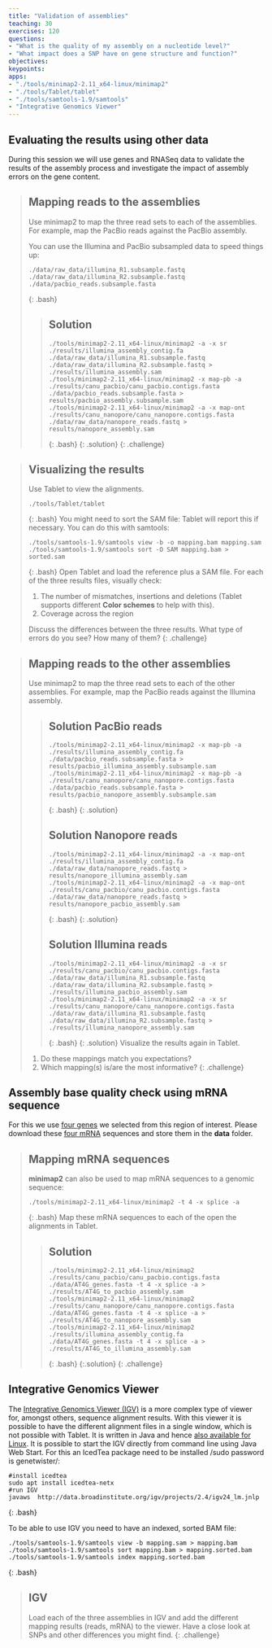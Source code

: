 ```yaml
---
title: "Validation of assemblies"
teaching: 30
exercises: 120
questions: 
- "What is the quality of my assembly on a nucleotide level?"
- "What impact does a SNP have on gene structure and function?"
objectives:
keypoints:
apps:
- "./tools/minimap2-2.11_x64-linux/minimap2"
- "./tools/Tablet/tablet"
- "./tools/samtools-1.9/samtools"
- "Integrative Genomics Viewer"
---
```


## Evaluating the results using other data

During this session we will use genes and RNASeq data to validate the results of the assembly process and investigate the impact of assembly errors on the gene content.


> ## Mapping reads to the assemblies
> 
> Use minimap2 to map the three read sets to each of the assemblies. For example, map the PacBio reads against the PacBio assembly.
> 
> You can use the Illumina and PacBio subsampled data to speed things up:
> ~~~
> ./data/raw_data/illumina_R1.subsample.fastq
> ./data/raw_data/illumina_R2.subsample.fastq
> ./data/pacbio_reads.subsample.fasta
> ~~~
> {: .bash}
> > ## Solution
> > ~~~
> > ./tools/minimap2-2.11_x64-linux/minimap2 -a -x sr ./results/illumina_assembly_contig.fa ./data/raw_data/illumina_R1.subsample.fastq ./data/raw_data/illumina_R2.subsample.fastq > ./results/illumina_assembly.sam
> > ./tools/minimap2-2.11_x64-linux/minimap2 -x map-pb -a ./results/canu_pacbio/canu_pacbio.contigs.fasta ./data/pacbio_reads.subsample.fasta > results/pacbio_assembly.subsample.sam
> > ./tools/minimap2-2.11_x64-linux/minimap2 -a -x map-ont ./results/canu_nanopore/canu_nanopore.contigs.fasta ./data/raw_data/nanopore_reads.fastq > results/nanopore_assembly.sam
> > ~~~
> > {: .bash}
> {: .solution}
{: .challenge}

> ## Visualizing the results
> Use Tablet to view the alignments.
> ~~~
> ./tools/Tablet/tablet
> ~~~
> {: .bash}
> You might need to sort the SAM file: Tablet will report this if necessary. You can do this with samtools:
>~~~
>./tools/samtools-1.9/samtools view -b -o mapping.bam mapping.sam
>./tools/samtools-1.9/samtools sort -O SAM mapping.bam > sorted.sam
>~~~
>{: .bash}
> Open Tablet and load the reference plus a SAM file. For each of the three results files, visually check:
> 
> 1. The number of mismatches, insertions and deletions (Tablet supports different **Color schemes** to help with this).
> 2. Coverage across the region
> 
> Discuss the differences between the three results. What type of errors do you see? How many of them?
{: .challenge}

> ## Mapping reads to the other assemblies
> Use minimap2 to map the three read sets to each of the other assemblies. For example, map the PacBio reads against the Illumina assembly.
> > ## Solution PacBio reads
> > ~~~
> > ./tools/minimap2-2.11_x64-linux/minimap2 -x map-pb -a ./results/illumina_assembly_contig.fa ./data/pacbio_reads.subsample.fasta > results/pacbio_illumina_assembly.subsample.sam
> > ./tools/minimap2-2.11_x64-linux/minimap2 -x map-pb -a ./results/canu_nanopore/canu_nanopore.contigs.fasta ./data/pacbio_reads.subsample.fasta > results/pacbio_nanopore_assembly.subsample.sam
> > ~~~
> > {: .bash}
> {: .solution}
> > ## Solution Nanopore reads
> > ~~~
> > ./tools/minimap2-2.11_x64-linux/minimap2 -a -x map-ont ./results/illumina_assembly_contig.fa ./data/raw_data/nanopore_reads.fastq > results/nanopore_illumina_assembly.sam
> > ./tools/minimap2-2.11_x64-linux/minimap2 -a -x map-ont ./results/canu_pacbio/canu_pacbio.contigs.fasta ./data/raw_data/nanopore_reads.fastq > results/nanopore_pacbio_assembly.sam
> > ~~~
> > {: .bash}
> {: .solution}
> > ## Solution Illumina reads
> > ~~~
> > ./tools/minimap2-2.11_x64-linux/minimap2 -a -x sr ./results/canu_pacbio/canu_pacbio.contigs.fasta ./data/raw_data/illumina_R1.subsample.fastq ./data/raw_data/illumina_R2.subsample.fastq > ./results/illumina_pacbio_assembly.sam
> > ./tools/minimap2-2.11_x64-linux/minimap2 -a -x sr ./results/canu_nanopore/canu_nanopore.contigs.fasta ./data/raw_data/illumina_R1.subsample.fastq ./data/raw_data/illumina_R2.subsample.fastq > ./results/illumina_nanopore_assembly.sam
> > ~~~
> > {: .bash}
> {: .solution}
> Visualize the results again in Tablet. 
> 
> 1. Do these mappings match you expectations?
> 2. Which mapping(s) is/are the most informative?
{: .challenge}

## Assembly base quality check using mRNA sequence

For this we use [four genes](https://www.dropbox.com/s/s0lopvphn9na49i/AT4G_genes.fasta?dl=0) we selected from this region of interest. Please download these [four mRNA](https://www.dropbox.com/s/s0lopvphn9na49i/AT4G_genes.fasta?dl=0) sequences and store them in the **data** folder.

> ## Mapping mRNA sequences
> **minimap2** can also be used to map mRNA sequences to a genomic sequence:
>~~~
>./tools/minimap2-2.11_x64-linux/minimap2 -t 4 -x splice -a
>~~~
>{: .bash}
> Map these mRNA sequences to each of the open the alignments in Tablet.
> > ## Solution
> >~~~
> >./tools/minimap2-2.11_x64-linux/minimap2 ./results/canu_pacbio/canu_pacbio.contigs.fasta  ./data/AT4G_genes.fasta -t 4 -x splice -a > ./results/AT4G_to_pacbio_assembly.sam
> >./tools/minimap2-2.11_x64-linux/minimap2 ./results/canu_nanopore/canu_nanopore.contigs.fasta  ./data/AT4G_genes.fasta -t 4 -x splice -a > ./results/AT4G_to_nanopore_assembly.sam
> >./tools/minimap2-2.11_x64-linux/minimap2 ./results/illumina_assembly_contig.fa ./data/AT4G_genes.fasta -t 4 -x splice -a > ./results/AT4G_to_illumina_assembly.sam
> >~~~
> >{: .bash}
> {:.solution}
{: .challenge}


## Integrative Genomics Viewer

The [Integrative Genomics Viewer (IGV)](http://software.broadinstitute.org/software/igv/home) is a more complex type of viewer for, amongst others, sequence alignment results. 
With this viewer it is possible to have the different alignment files in a single window, which is not possible with Tablet.
It is written in Java and hence [also available for Linux](http://data.broadinstitute.org/igv/projects/downloads/2.4/IGV_2.4.13.zip).
It is possible to start the IGV directly from command line using Java Web Start. For this an IcedTea package need to be installed /sudo password is genetwister/:
~~~
#install icedtea
sudo apt install icedtea-netx
#run IGV
javaws  http://data.broadinstitute.org/igv/projects/2.4/igv24_lm.jnlp
~~~
{: .bash} 

To be able to use IGV you need to have an indexed, sorted BAM file:
~~~
./tools/samtools-1.9/samtools view -b mapping.sam > mapping.bam
./tools/samtools-1.9/samtools sort mapping.bam > mapping.sorted.bam
./tools/samtools-1.9/samtools index mapping.sorted.bam
~~~
{: .bash} 

> ## IGV
> Load each of the three assemblies in IGV and add the different mapping results (reads, mRNA) to the viewer.
> Have a close look at SNPs and other differences you might find.
{: .challenge}

